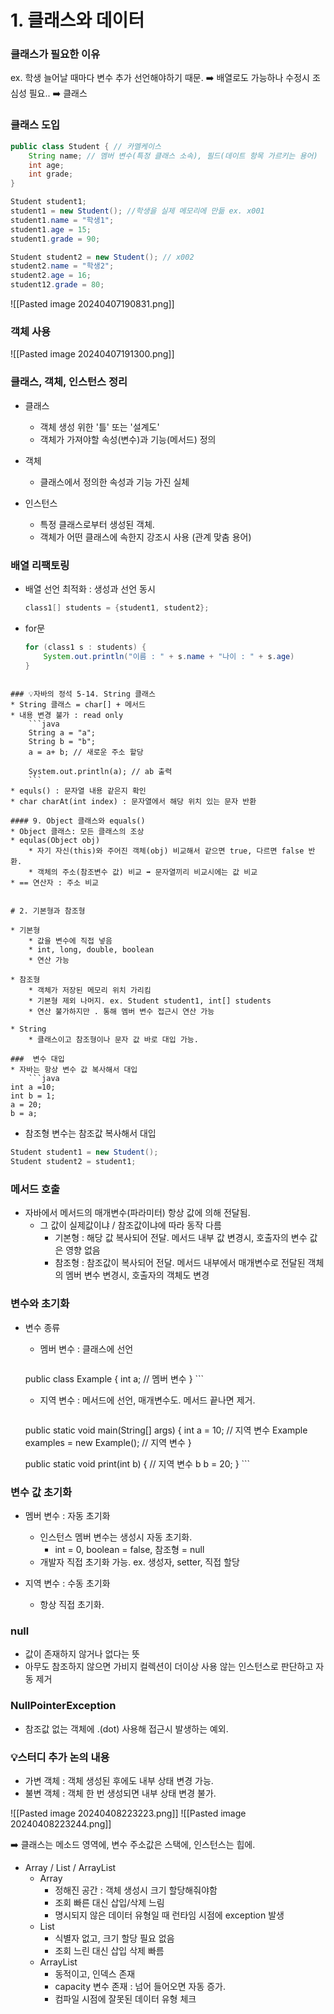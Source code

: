 # 1. 클래스와 데이터

### 클래스가 필요한 이유
ex. 학생 늘어날 때마다 변수 추가 선언해야하기 때문.
➡️ 배열로도 가능하나 수정시 조심성 필요.. ➡️ 클래스

### 클래스 도입
```java
public class Student { // 카멜케이스
	String name; // 멤버 변수(특정 클래스 소속), 필드(데이트 항목 가르키는 용어)
	int age;
	int grade;
}
```

```java
Student student1; 
student1 = new Student(); //학생을 실제 메모리에 만듦 ex. x001
student1.name = "학생1";
student1.age = 15;
student1.grade = 90;

Student student2 = new Student(); // x002
student2.name = "학생2";
student2.age = 16;
student12.grade = 80;
```

![[Pasted image 20240407190831.png]]

### 객체 사용
![[Pasted image 20240407191300.png]]

### 클래스, 객체, 인스턴스 정리
* 클래스 
	* 객체 생성 위한 '틀' 또는 '설계도'
	* 객체가 가져야할 속성(변수)과 기능(메서드) 정의

* 객체
	* 클래스에서 정의한 속성과 기능 가진 실체

* 인스턴스
	* 특정 클래스로부터 생성된 객체. 
	* 객체가 어떤 클래스에 속한지 강조시 사용 (관계 맞춤 용어)

###  배열 리팩토링
*  배열 선언 최적화 : 생성과 선언 동시
	```java
	class1[] students = {student1, student2};
	```
* for문
	```java
	for (class1 s : students) {
		System.out.println("이름 : " + s.name + "나이 : " + s.age)
	}
```

### 💡자바의 정석 5-14. String 클래스
* String 클래스 = char[] + 메서드
* 내용 변경 불가 : read only
	```java
	String a = "a";
	String b = "b";
	a = a+ b; // 새로운 주소 할당 

	System.out.println(a); // ab 출력
	```
* equls() : 문자열 내용 같은지 확인
* char charAt(int index) : 문자열에서 해당 위치 있는 문자 반환

#### 9. Object 클래스와 equals()
* Object 클래스: 모든 클래스의 조상
* equlas(Object obj)
	* 자기 자신(this)와 주어진 객체(obj) 비교해서 같으면 true, 다르면 false 반환.
	* 객체의 주소(참조변수 값) 비교 ➡️ 문자열끼리 비교시에는 값 비교
* == 연산자 : 주소 비교


# 2. 기본형과 참조형

* 기본형
	* 값을 변수에 직접 넣음
	* int, long, double, boolean 
	* 연산 가능

* 참조형
	* 객체가 저장된 메모리 위치 가리킴
	* 기본형 제외 나머지. ex. Student student1, int[] students
	* 연산 불가하지만 . 통해 멤버 변수 접근시 연산 가능

* String
	* 클래스이고 참조형이나 문자 값 바로 대입 가능.

###  변수 대입
* 자바는 항상 변수 값 복사해서 대입
	```java
int a =10;
int b = 1;
a = 20;
b = a;
```

* 참조형 변수는 참조값 복사해서 대입
```java
Student student1 = new Student();
Student student2 = student1;
```

###  메서드 호출
* 자바에서 메서드의 매개변수(파라미터) 항상 값에 의해 전달됨.
	* 그 값이 실제값이냐 / 참조값이냐에 따라 동작 다름
		* 기본형 : 해당 값 복사되어 전달. 메서드 내부 값 변경시, 호출자의 변수 값은 영향 없음
		* 참조형 : 참조값이 복사되어 전달. 메서드 내부에서 매개변수로 전달된 객체의 멤버 변수 변경시, 호출자의 객체도 변경

###  변수와 초기화

* 변수 종류
	* 멤버 변수 : 클래스에 선언
		```java
	public class Example {
		int a; // 멤버 변수
	}
		```
	* 지역 변수 : 메서드에 선언, 매개변수도. 메서드 끝나면 제거.
		```java
	public static void main(String[] args) {
		int a = 10; // 지역 변수 
		Example examples = new Example(); // 지역 변수
	}

	public static void print(int b) { // 지역 변수 b
		b = 20;
	}
		```

###  변수 값 초기화
* 멤버 변수 : 자동 초기화
	* 인스턴스 멤버 변수는 생성시 자동 초기화.
		* int = 0, boolean = false, 참조형 = null
	* 개발자 직접 초기화 가능. ex. 생성자, setter, 직접 할당

* 지역 변수 : 수동 초기화
	* 항상 직접 초기화.

###  null
* 값이 존재하지 않거나 없다는 뜻
* 아무도 참조하지 않으면 가비지 컬렉션이 더이상 사용 않는 인스턴스로 판단하고 자동 제거

###  NullPointerException
* 참조값 없는 객체에 .(dot) 사용해 접근시 발생하는 예외.


### 💡스터디 추가 논의 내용
* 가변 객체 : 객체 생성된 후에도 내부 상태 변경 가능.
* 불변 객체 : 객체 한 번 생성되면 내부 상태 변경 불가.

![[Pasted image 20240408223223.png]]
![[Pasted image 20240408223244.png]]

➡️ 클래스는 메소드 영역에, 변수 주소값은 스택에, 인스턴스는 힙에.

* Array / List / ArrayList
	* Array
		* 정해진 공간 : 객체 생성시 크기 할당해줘야함
		* 조회 빠른 대신 삽입/삭제 느림
		* 명시되지 않은 데이터 유형일 때 런타임 시점에 exception 발생
	* List
		* 식별자 없고, 크기 할당 필요 없음
		* 조회 느린 대신 삽입 삭제 빠름
	* ArrayList
		* 동적이고, 인덱스 존재
		* capacity 변수 존재 : 넘어 들어오면 자동 증가.
		* 컴파일 시점에 잘못된 데이터 유형 체크
